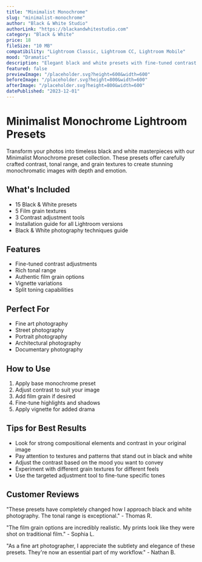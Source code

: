 ```yaml
---
title: "Minimalist Monochrome"
slug: "minimalist-monochrome"
author: "Black & White Studio"
authorLink: "https://blackandwhitestudio.com"
category: "Black & White"
price: 18
fileSize: "10 MB"
compatibility: "Lightroom Classic, Lightroom CC, Lightroom Mobile"
mood: "Dramatic"
description: "Elegant black and white presets with fine-tuned contrast and tonal range."
featured: false
previewImage: "/placeholder.svg?height=600&width=600"
beforeImage: "/placeholder.svg?height=800&width=600"
afterImage: "/placeholder.svg?height=800&width=600"
datePublished: "2023-12-01"
---
```


# Minimalist Monochrome Lightroom Presets

Transform your photos into timeless black and white masterpieces with our Minimalist Monochrome preset collection. These presets offer carefully crafted contrast, tonal range, and grain textures to create stunning monochromatic images with depth and emotion.

## What's Included

- 15 Black & White presets
- 5 Film grain textures
- 3 Contrast adjustment tools
- Installation guide for all Lightroom versions
- Black & White photography techniques guide

## Features

- Fine-tuned contrast adjustments
- Rich tonal range
- Authentic film grain options
- Vignette variations
- Split toning capabilities

## Perfect For

- Fine art photography
- Street photography
- Portrait photography
- Architectural photography
- Documentary photography

## How to Use

1. Apply base monochrome preset
2. Adjust contrast to suit your image
3. Add film grain if desired
4. Fine-tune highlights and shadows
5. Apply vignette for added drama

## Tips for Best Results

- Look for strong compositional elements and contrast in your original image
- Pay attention to textures and patterns that stand out in black and white
- Adjust the contrast based on the mood you want to convey
- Experiment with different grain textures for different feels
- Use the targeted adjustment tool to fine-tune specific tones

## Customer Reviews

"These presets have completely changed how I approach black and white photography. The tonal range is exceptional." - Thomas R.

"The film grain options are incredibly realistic. My prints look like they were shot on traditional film." - Sophia L.

"As a fine art photographer, I appreciate the subtlety and elegance of these presets. They're now an essential part of my workflow." - Nathan B.
